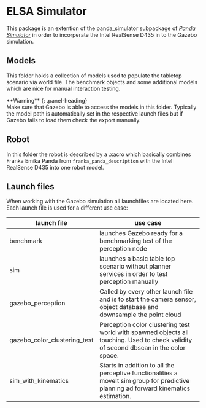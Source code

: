# ELSA Simulator 

This package is an extention of the panda_simulator subpackage of [*Panda Simulator*][pandasim-repo] in order to incorperate the Intel RealSense D435 in to the Gazebo simulation. 

## Models

This folder holds a collection of models used to populate the tabletop scenario via world file. The benchmark objects and some additional models which are nice for manual interaction testing. 

<div class="panel panel-warning">
**Warning**
{: .panel-heading}
<div class="panel-body">
Make sure that Gazebo is able to access the models in this folder. Typically the model path is automatically set in the respective launch files but if Gazebo fails to load them check the export manually.
</div>
</div>

## Robot

In this folder the robot is described by a .xacro which basically combines Franka Emika Panda from `franka_panda_description` with the Intel RealSense D435 into one robot model. 

## Launch files

When working with the Gazebo simulation all launchfiles are located here. Each launch file is used for a different use case:

|launch file| use case|
|-----|-----|
|benchmark| launches Gazebo ready for a benchmarking test of the perception node|
|sim|launches a basic table top scenario without planner services in order to test perception manually |
|gazebo_perception|Called by every other launch file and is to start the camera sensor, object database and downsample the point cloud|
|gazebo_color_clustering_test|Perception color clustering test world with spawned objects all touching. Used to check validity of second dbscan in the color space. |
|sim_with_kinematics| Starts in addition to all the perceptive functionalities a moveIt sim group for predictive planning ad forward kinematics estimation. |



[pandasim-repo]: <https://github.com/justagist/panda_simulator>